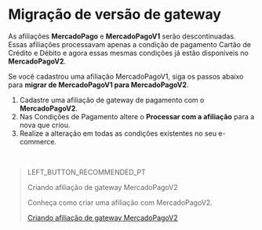 # Migração de versão de gateway

As afiliações **MercadoPago** e **MercadoPagoV1** serão descontinuadas. Essas afiliações processavam apenas a condição de pagamento Cartão de Crédito e Débito e agora essas mesmas condições já estão disponíveis no **MercadoPagoV2**.

Se você cadastrou uma afiliação MercadoPagoV1, siga os passos abaixo para **migrar de MercadoPagoV1 para MercadoPagoV2**.

1. Cadastre uma afiliação de gateway de pagamento com o **MercadoPagoV2**.
2. Nas Condições de Pagamento altere o **Processar com a afiliação** para a nova que criou.
3. Realize a alteração em todas as condições existentes no seu e-commerce.

&nbsp;

> LEFT_BUTTON_RECOMMENDED_PT
>
> Criando afiliação de gateway MercadoPagoV2
>
> Conheça como criar uma afiliação com MercadoPagoV2.
>
> [Criando afiliação de gateway MercadoPagoV2](https://www.mercadopago[FAKER][URL][DOMAIN]/developers/pt/guides/plugins/unofficial/vtex/gateway-affiliations)